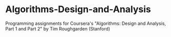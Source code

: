 Algorithms-Design-and-Analysis
==============================

Programming assignments for Coursera's "Algorithms: Design and Analysis, Part 1 and Part 2" by Tim Roughgarden (Stanford)
